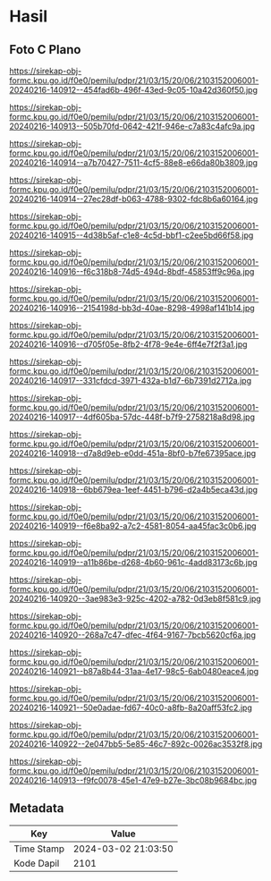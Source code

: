 # Hasil

## Foto C Plano

https://sirekap-obj-formc.kpu.go.id/f0e0/pemilu/pdpr/21/03/15/20/06/2103152006001-20240216-140912--454fad6b-496f-43ed-9c05-10a42d360f50.jpg

https://sirekap-obj-formc.kpu.go.id/f0e0/pemilu/pdpr/21/03/15/20/06/2103152006001-20240216-140913--505b70fd-0642-421f-946e-c7a83c4afc9a.jpg

https://sirekap-obj-formc.kpu.go.id/f0e0/pemilu/pdpr/21/03/15/20/06/2103152006001-20240216-140914--a7b70427-7511-4cf5-88e8-e66da80b3809.jpg

https://sirekap-obj-formc.kpu.go.id/f0e0/pemilu/pdpr/21/03/15/20/06/2103152006001-20240216-140914--27ec28df-b063-4788-9302-fdc8b6a60164.jpg

https://sirekap-obj-formc.kpu.go.id/f0e0/pemilu/pdpr/21/03/15/20/06/2103152006001-20240216-140915--4d38b5af-c1e8-4c5d-bbf1-c2ee5bd66f58.jpg

https://sirekap-obj-formc.kpu.go.id/f0e0/pemilu/pdpr/21/03/15/20/06/2103152006001-20240216-140916--f6c318b8-74d5-494d-8bdf-45853ff9c96a.jpg

https://sirekap-obj-formc.kpu.go.id/f0e0/pemilu/pdpr/21/03/15/20/06/2103152006001-20240216-140916--2154198d-bb3d-40ae-8298-4998af141b14.jpg

https://sirekap-obj-formc.kpu.go.id/f0e0/pemilu/pdpr/21/03/15/20/06/2103152006001-20240216-140916--d705f05e-8fb2-4f78-9e4e-6ff4e7f2f3a1.jpg

https://sirekap-obj-formc.kpu.go.id/f0e0/pemilu/pdpr/21/03/15/20/06/2103152006001-20240216-140917--331cfdcd-3971-432a-b1d7-6b7391d2712a.jpg

https://sirekap-obj-formc.kpu.go.id/f0e0/pemilu/pdpr/21/03/15/20/06/2103152006001-20240216-140917--4df605ba-57dc-448f-b7f9-2758218a8d98.jpg

https://sirekap-obj-formc.kpu.go.id/f0e0/pemilu/pdpr/21/03/15/20/06/2103152006001-20240216-140918--d7a8d9eb-e0dd-451a-8bf0-b7fe67395ace.jpg

https://sirekap-obj-formc.kpu.go.id/f0e0/pemilu/pdpr/21/03/15/20/06/2103152006001-20240216-140918--6bb679ea-1eef-4451-b796-d2a4b5eca43d.jpg

https://sirekap-obj-formc.kpu.go.id/f0e0/pemilu/pdpr/21/03/15/20/06/2103152006001-20240216-140919--f6e8ba92-a7c2-4581-8054-aa45fac3c0b6.jpg

https://sirekap-obj-formc.kpu.go.id/f0e0/pemilu/pdpr/21/03/15/20/06/2103152006001-20240216-140919--a11b86be-d268-4b60-961c-4add83173c6b.jpg

https://sirekap-obj-formc.kpu.go.id/f0e0/pemilu/pdpr/21/03/15/20/06/2103152006001-20240216-140920--3ae983e3-925c-4202-a782-0d3eb8f581c9.jpg

https://sirekap-obj-formc.kpu.go.id/f0e0/pemilu/pdpr/21/03/15/20/06/2103152006001-20240216-140920--268a7c47-dfec-4f64-9167-7bcb5620cf6a.jpg

https://sirekap-obj-formc.kpu.go.id/f0e0/pemilu/pdpr/21/03/15/20/06/2103152006001-20240216-140921--b87a8b44-31aa-4e17-98c5-6ab0480eace4.jpg

https://sirekap-obj-formc.kpu.go.id/f0e0/pemilu/pdpr/21/03/15/20/06/2103152006001-20240216-140921--50e0adae-fd67-40c0-a8fb-8a20aff53fc2.jpg

https://sirekap-obj-formc.kpu.go.id/f0e0/pemilu/pdpr/21/03/15/20/06/2103152006001-20240216-140922--2e047bb5-5e85-46c7-892c-0026ac3532f8.jpg

https://sirekap-obj-formc.kpu.go.id/f0e0/pemilu/pdpr/21/03/15/20/06/2103152006001-20240216-140913--f9fc0078-45e1-47e9-b27e-3bc08b9684bc.jpg


## Metadata

| Key        | Value               |
| ---------- | ------------------- |
| Time Stamp | 2024-03-02 21:03:50 |
| Kode Dapil | 2101                |



